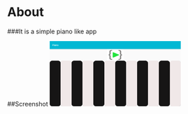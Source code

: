 # About
###It is a simple piano like app

##Screenshot
<img src="Screenshot_2019-07-06-19-35-57-458_android.example.piano.png"   width="300px"/>